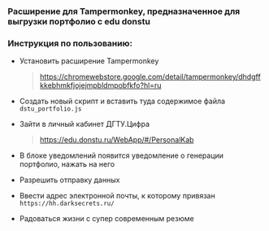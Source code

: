 ### Расширение для Tampermonkey, предназначенное для выгрузки портфолио с edu donstu

### Инструкция по пользованию:

- Установить расширение Tampermonkey
    >https://chromewebstore.google.com/detail/tampermonkey/dhdgffkkebhmkfjojejmpbldmpobfkfo?hl=ru
- Создать новый скрипт и вставить туда содержимое файла ``` dstu_portfolio.js ```

- Зайти в личный кабинет ДГТУ.Цифра
    >https://edu.donstu.ru/WebApp/#/PersonalKab
- В блоке уведомлений появится уведомление о генерации портфолио, нажать на него
- Разрешить отправку данных
- Ввести адрес электронной почты, к которому привязан ``` https://hh.darksecrets.ru/ ```
- Радоваться жизни с супер современным резюме
